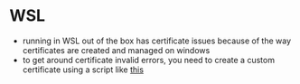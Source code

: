 # WSL

- running in WSL out of the box has certificate issues because of the way certificates are created and managed on windows
- to get around certificate invalid errors, you need to create a custom certificate using a script like [this](https://github.com/BorisWilhelms/create-dotnet-devcert/blob/main/create-dotnet-devcert.sh)